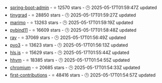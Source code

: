- [spring-boot-admin](https://github.com/codecentric/spring-boot-admin) - ⭐ 12570 stars - 🕒 2025-05-17T01:59:47Z updated
- [tinygrad](https://github.com/tinygrad/tinygrad) - ⭐ 28850 stars - 🕒 2025-05-17T01:59:27Z updated
- [marimo](https://github.com/marimo-team/marimo) - ⭐ 13263 stars - 🕒 2025-05-17T01:59:19Z updated
- [pybind11](https://github.com/pybind/pybind11) - ⭐ 16609 stars - 🕒 2025-05-17T01:58:48Z updated
- [ray](https://github.com/ray-project/ray) - ⭐ 37069 stars - 🕒 2025-05-17T01:56:49Z updated
- [pyo3](https://github.com/PyO3/pyo3) - ⭐ 13623 stars - 🕒 2025-05-17T01:56:13Z updated
- [hls.js](https://github.com/video-dev/hls.js) - ⭐ 15629 stars - 🕒 2025-05-17T01:55:44Z updated
- [hhvm](https://github.com/facebook/hhvm) - ⭐ 18385 stars - 🕒 2025-05-17T01:54:55Z updated
- [chromium](https://github.com/chromium/chromium) - ⭐ 20685 stars - 🕒 2025-05-17T01:54:33Z updated
- [first-contributions](https://github.com/firstcontributions/first-contributions) - ⭐ 48416 stars - 🕒 2025-05-17T01:54:57Z updated

